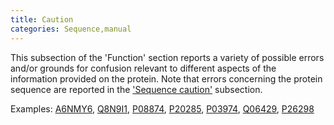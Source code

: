 ```yaml
---
title: Caution
categories: Sequence,manual
---
```


This subsection of the 'Function' section reports a variety of possible errors and/or grounds for confusion relevant to different aspects of the information provided on the protein. Note that errors concerning the protein sequence are reported in the ['Sequence caution'](https://www.uniprot.org/help/sequence%5Fcaution) subsection.

Examples: [A6NMY6](https://www.uniprot.org/uniprotkb/A6NMY6#sequences), [Q8N9I1](https://www.uniprot.org/uniprotkb/Q8N9I1#sequences), [P08874](https://www.uniprot.org/uniprotkb/P08874#sequences), [P20285](https://www.uniprot.org/uniprotkb/P20285#sequences), [P03974](https://www.uniprot.org/uniprotkb/P03974#sequences), [Q06429](https://www.uniprot.org/uniprotkb/Q06429#sequences), [P26298](https://www.uniprot.org/uniprotkb/P26298#sequences)
